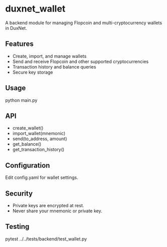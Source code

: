 # duxnet_wallet

A backend module for managing Flopcoin and multi-cryptocurrency wallets in DuxNet.

## Features

- Create, import, and manage wallets
- Send and receive Flopcoin and other supported cryptocurrencies
- Transaction history and balance queries
- Secure key storage

## Usage

python main.py

## API

- create_wallet()
- import_wallet(mnemonic)
- send(to_address, amount)
- get_balance()
- get_transaction_history()

## Configuration

Edit config.yaml for wallet settings.

## Security

- Private keys are encrypted at rest.
- Never share your mnemonic or private key.

## Testing

pytest ../../tests/backend/test_wallet.py
